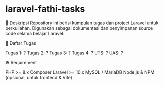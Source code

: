 # laravel-fathi-tasks

📌 Deskripsi
Repository ini berisi kumpulan tugas dan project Laravel untuk perkuliahan.
Digunakan sebagai dokumentasi dan penyimpanan source code selama belajar Laravel.

📂 Daftar Tugas

Tugas 1: ?
Tugas 2: ?
Tugas 3: ?
Tugas 4: ?
UTS: ?
UAS: ?

⚙️ Requirement

PHP >= 8.x
Composer
Laravel >= 10.x
MySQL / MariaDB
Node.js & NPM (opsional, untuk frontend & Vite)
